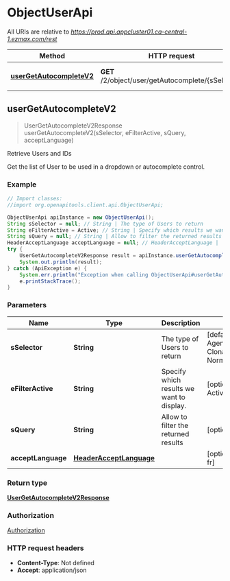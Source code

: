 # ObjectUserApi

All URIs are relative to *https://prod.api.appcluster01.ca-central-1.ezmax.com/rest*

Method | HTTP request | Description
------------- | ------------- | -------------
[**userGetAutocompleteV2**](ObjectUserApi.md#userGetAutocompleteV2) | **GET** /2/object/user/getAutocomplete/{sSelector} | Retrieve Users and IDs



## userGetAutocompleteV2

> UserGetAutocompleteV2Response userGetAutocompleteV2(sSelector, eFilterActive, sQuery, acceptLanguage)

Retrieve Users and IDs

Get the list of User to be used in a dropdown or autocomplete control.

### Example

```java
// Import classes:
//import org.openapitools.client.api.ObjectUserApi;

ObjectUserApi apiInstance = new ObjectUserApi();
String sSelector = null; // String | The type of Users to return
String eFilterActive = Active; // String | Specify which results we want to display.
String sQuery = null; // String | Allow to filter the returned results
HeaderAcceptLanguage acceptLanguage = null; // HeaderAcceptLanguage | 
try {
    UserGetAutocompleteV2Response result = apiInstance.userGetAutocompleteV2(sSelector, eFilterActive, sQuery, acceptLanguage);
    System.out.println(result);
} catch (ApiException e) {
    System.err.println("Exception when calling ObjectUserApi#userGetAutocompleteV2");
    e.printStackTrace();
}
```

### Parameters


Name | Type | Description  | Notes
------------- | ------------- | ------------- | -------------
 **sSelector** | **String**| The type of Users to return | [default to null] [enum: All, AgentBrokerEmployeeEzsignUserNormal, ClonableUsers, Normal, NormalEzsignSigner]
 **eFilterActive** | **String**| Specify which results we want to display. | [optional] [default to Active] [enum: All, Active, Inactive]
 **sQuery** | **String**| Allow to filter the returned results | [optional] [default to null]
 **acceptLanguage** | [**HeaderAcceptLanguage**](.md)|  | [optional] [default to null] [enum: *, en, fr]

### Return type

[**UserGetAutocompleteV2Response**](UserGetAutocompleteV2Response.md)

### Authorization

[Authorization](../README.md#Authorization)

### HTTP request headers

- **Content-Type**: Not defined
- **Accept**: application/json

